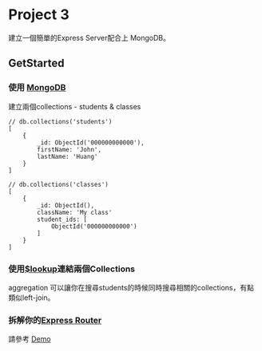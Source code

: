 # Project 3
建立一個簡單的Express Server配合上 MongoDB。

## GetStarted

### 使用 [MongoDB](https://www.mongodb.com/download-center?jmp=nav#community)
建立兩個collections - students & classes
```
// db.collections('students')
[
    {
        _id: ObjectId('000000000000'),
        firstName: 'John',
        lastName: 'Huang'
    }
]

// db.collections('classes')
[
    {
        _id: ObjectId(),
        className: 'My class'
        student_ids: [
            ObjectId('000000000000')
        ]
    }
]
```

### 使用[$lookup](https://docs.mongodb.com/manual/reference/operator/aggregation/lookup/)連結兩個Collections
aggregation 可以讓你在搜尋students的時候同時搜尋相關的collections，有點類似left-join。

### 拆解你的[Express Router](https://expressjs.com/en/guide/routing.html)
請參考 [Demo](https://github.com/chunyenHuang/schola-demo/tree/master/project3/sample/routers/student)
